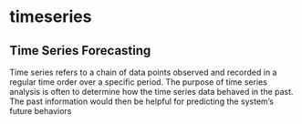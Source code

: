 # timeseries
## Time Series Forecasting
Time series refers to a chain of data points observed and recorded in a regular time order over a specific
period. The purpose of time series analysis is often to determine how the time series data behaved in the
past. The past information would then be helpful for predicting the system’s future behaviors
